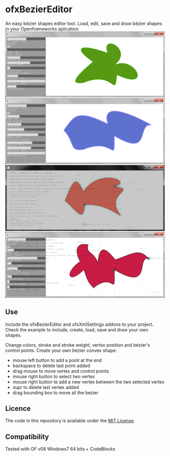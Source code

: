 ofxBezierEditor
===============

An easy bézier shapes editor tool. Load, edit, save and draw bézier shapes in your Openframeworks aplication
![example1-ui](example1.png)
![example2-ui](example2.png)
![example4-ui-edit](example4.png)
![example3-ui-edit](example3.png)

Use
-------
Include the ofxBezierEditor and ofxXmlSettings addons to your project.
Check the example to include, create, load, save and draw your own shapes.

Change colors, stroke and stroke weight, vertex position and bézier's control points.
Create your own bézier convex shape:
* mouse left button to add a point at the end
* backspace to delete last point added
* drag mouse to move vertex and control points
* mouse right button to select two vertex
* mouse right button to add a new vertex between the two selected vertex
* supr to delete last vertex added
* drag bounding box to move all the bezier

Licence
-------
The code in this repository is available under the [MIT License](https://secure.wikimedia.org/wikipedia/en/wiki/Mit_license).  

Compatibility
------------
Tested with OF v08
Windows7 64 bits + CodeBlocks